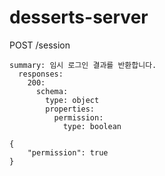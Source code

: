 # desserts-server

POST /session

```
summary: 임시 로그인 결과를 반환합니다.
  responses:
    200:
      schema:
        type: object
        properties:
          permission:
            type: boolean
```

```
{
    "permission": true
}
```
